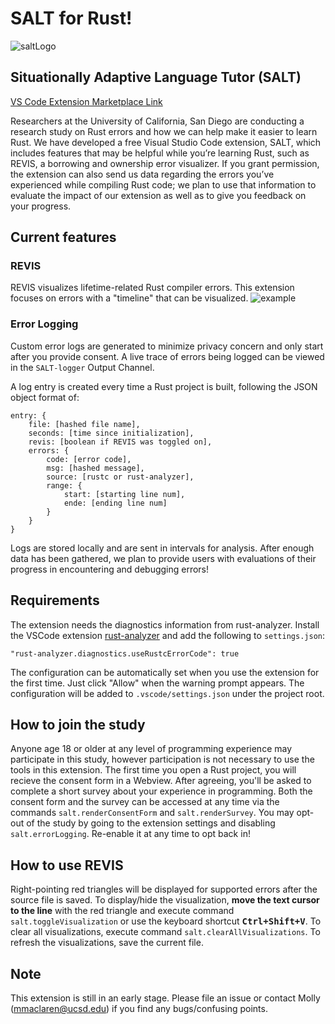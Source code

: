 # SALT for Rust!

![saltLogo](https://github.com/mojeanmac/vscode-salt/blob/master/assets/salt.png?raw=true)

## Situationally Adaptive Language Tutor (SALT)

[VS Code Extension Marketplace Link](https://marketplace.visualstudio.com/items?itemName=Kale-Lab.salt)

Researchers at the University of California, San Diego are conducting a research study on Rust errors and how we can help make it easier to learn Rust. We have developed a free Visual Studio Code extension, SALT, which includes features that may be helpful while you’re learning Rust, such as REVIS, a borrowing and ownership error visualizer. If you grant permission, the extension can also send us data regarding the errors you’ve experienced while compiling Rust code; we plan to use that information to evaluate the impact of our extension as well as to give you feedback on your progress.

## Current features

### REVIS

REVIS visualizes lifetime-related Rust compiler errors.
This extension focuses on errors with a "timeline" that can be visualized.
![example](https://github.com/mojeanmac/vscode-salt/blob/master/assets/example597.png?raw=true)

### Error Logging

Custom error logs are generated to minimize privacy concern and only start after you provide consent. A live trace of errors being logged can be viewed in the `SALT-logger` Output Channel.

A log entry is created every time a Rust project is built, following the JSON object format of:
```
entry: {
    file: [hashed file name],
    seconds: [time since initialization],
    revis: [boolean if REVIS was toggled on], 
    errors: {
        code: [error code],
        msg: [hashed message],
        source: [rustc or rust-analyzer],
        range: {
            start: [starting line num],
            ende: [ending line num]
        }
    }
}
```

Logs are stored locally and are sent in intervals for analysis. After enough data has been gathered, we plan to provide users with evaluations of their progress in encountering and debugging errors!

## Requirements

The extension needs the diagnostics information from rust-analyzer.
Install the VSCode extension [rust-analyzer][] and add the following to `settings.json`:
```
"rust-analyzer.diagnostics.useRustcErrorCode": true
```
The configuration can be automatically set when you use the extension for the first time.
Just click "Allow" when the warning prompt appears.
The configuration will be added to `.vscode/settings.json` under the project root.

[rust-analyzer]: https://marketplace.visualstudio.com/items?itemName=rust-lang.rust-analyzer

## How to join the study

Anyone age 18 or older at any level of programming experience may participate in this study, however participation is not necessary to use the tools in this extension. The first time you open a Rust project, you will recieve the consent form in a Webview. After agreeing, you'll be asked to complete a short survey about your experience in programming. Both the consent form and the survey can be accessed at any time via the commands `salt.renderConsentForm` and `salt.renderSurvey`.
You may opt-out of the study by going to the extension settings and disabling `salt.errorLogging`. Re-enable it at any time to opt back in!

## How to use REVIS

Right-pointing red triangles will be displayed for supported errors after the source file is saved.
To display/hide the visualization, **move the text cursor to the line** with the red triangle and execute command `salt.toggleVisualization` or use the keyboard shortcut **<kbd>Ctrl+Shift+V</kbd>**.
To clear all visualizations, execute command `salt.clearAllVisualizations`.
To refresh the visualizations, save the current file.

## Note

This extension is still in an early stage. Please file an issue or contact  Molly (mmaclaren@ucsd.edu) if you find any bugs/confusing points.
